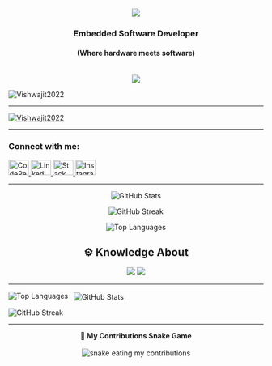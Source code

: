 <h1 align="center">
  <img src="https://readme-typing-svg.herokuapp.com/?font=Righteous&size=35&center=true&vCenter=true&width=500&height=70&duration=4000&lines=Hi+There!+%F0%9F%91%8B;+I'm+Vishwajit+Kadlag">
</h1>

<h3 align="center">Embedded Software Developer</h3>
<h4 align="center">(Where hardware meets software)</h4>

<br/>

<div align="center">
  <a href="vishwajitkadlag@gmail.com">
    <img src="https://img.shields.io/badge/Gmail-333333?style=for-the-badge&logo=gmail&logoColor=red" />
  </a>
</div>

<p align="left">
  <img src="https://komarev.com/ghpvc/?username=tejaschaudhari457&label=Profile%20views&color=0e75b6&style=flat" alt="Vishwajit2022" />
</p>

<hr>

<p align="left">
  <a href="https://github.com/ryo-ma/github-profile-trophy">
    <img src="https://github-profile-trophy.vercel.app/?username=Vishwajit2022" alt="Vishwajit2022" />
  </a>
</p>

<hr>

<h3 align="left">Connect with me:</h3>
<p align="left">
  <a href="https://codepen.io/tejas-chaudhari-the-solid" target="_blank">
    <img src="https://raw.githubusercontent.com/rahuldkjain/github-profile-readme-generator/master/src/images/icons/Social/codepen.svg" alt="CodePen" height="30" width="40" />
  </a>
  <a href="https://linkedin.com/in/tejaschaudhari457" target="_blank">
    <img src="https://raw.githubusercontent.com/rahuldkjain/github-profile-readme-generator/master/src/images/icons/Social/linked-in-alt.svg" alt="LinkedIn" height="30" width="40" />
  </a>
  <a href="https://stackoverflow.com/users/13409618/tejas-chaudhari" target="_blank">
    <img src="https://raw.githubusercontent.com/rahuldkjain/github-profile-readme-generator/master/src/images/icons/Social/stack-overflow.svg" alt="Stack Overflow" height="30" width="40" />
  </a>
  <a href="https://instagram.com/tejaschaudhari__" target="_blank">
    <img src="https://raw.githubusercontent.com/rahuldkjain/github-profile-readme-generator/master/src/images/icons/Social/instagram.svg" alt="Instagram" height="30" width="40" />
  </a>
</p>

<hr>
<!-- Total Contributions and GitHub Stats -->
<p align="center">
  <img src="https://github-readme-stats.vercel.app/api?username=Vishwajit2022&show_icons=true&theme=default&hide_title=false" alt="GitHub Stats" />
</p>

<!-- GitHub Streak: Current and longest streak -->
<p align="center">
  <img src="https://github-readme-streak-stats.herokuapp.com/?user=Vishwajit2022&theme=default" alt="GitHub Streak" />
</p>

<!-- Top Languages -->
<p align="center">
  <img src="https://github-readme-stats.vercel.app/api/top-langs/?username=Vishwajit2022&layout=compact&theme=default" alt="Top Languages" />
</p>


<h2 align="center">⚙️ Knowledge About</h2>
<div align="center">
  <img src="https://skillicons.dev/icons?i=vscode,github,git" />
  <img src="https://skillicons.dev/icons?i=javascript,c,python" />
</div>

<hr>

<p>
  <img align="left" src="https://github-readme-stats.vercel.app/api/top-langs?username=Vishwajit2022&show_icons=true&locale=en&layout=compact" alt="Top Languages" />
</p>

<p>&nbsp;
  <img align="center" src="https://github-readme-stats.vercel.app/api?username=Vishwajit2022&show_icons=true&locale=en" alt="GitHub Stats" />
</p>

<p>
  <img align="center" src="https://github-readme-streak-stats.herokuapp.com/?user=Vishwajit2022" alt="GitHub Streak" />
</p>

<hr/>

<div align="center">
  <b>🐍 My Contributions Snake Game</b><br><br>
  <img alt="snake eating my contributions" src="https://raw.githubusercontent.com/tejaschaudhari457/tejaschaudhari457/output/github-contribution-grid-snake.svg" />
</div>
